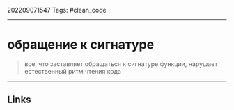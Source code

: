 202209071547
Tags: #clean_code

---

# обращение к сигнатуре
> все, что заставляет обращаться к сигнатуре функции, нарушает естественный ритм чтения кода

---
## Links
